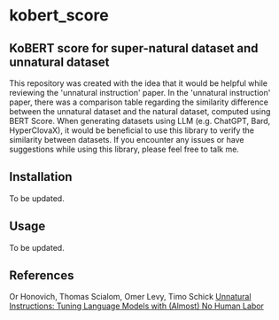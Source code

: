 # kobert_score

## KoBERT score for super-natural dataset and unnatural dataset
This repository was created with the idea that it would be helpful while reviewing the 'unnatural instruction' paper. In the 'unnatural instruction' paper, there was a comparison table regarding the similarity difference between the unnatural dataset and the natural dataset, computed using BERT Score. When generating datasets using LLM (e.g. ChatGPT, Bard, HyperClovaX), it would be beneficial to use this library to verify the similarity between datasets. If you encounter any issues or have suggestions while using this library, please feel free to talk me.

## Installation
To be updated.

## Usage
To be updated.

## References
Or Honovich, Thomas Scialom, Omer Levy, Timo Schick [Unnatural Instructions: Tuning Language Models with (Almost) No Human Labor](https://arxiv.org/abs/2212.09689)
